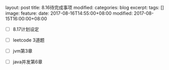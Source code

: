 layout: post
title: 8.16待完成事项
modified:
categories: blog
excerpt:
tags: []
image:
  feature:
date: 2017-08-16T14:55:00+08:00
modified: 2017-08-15T16:00:00+08:00

- [ ] 8.17计划设定
- [ ] leetcode 3道题
- [ ] jvm第3章
- [ ] java并发第6章

